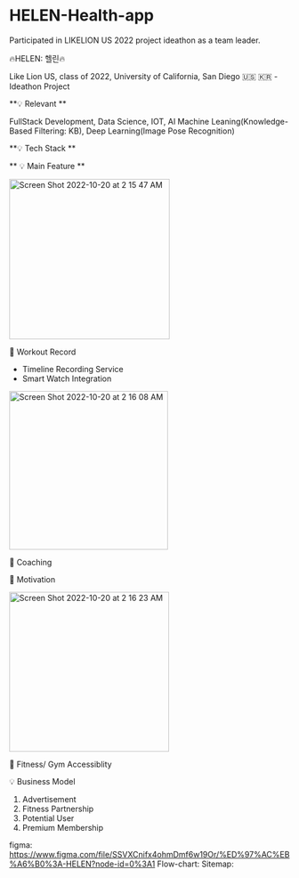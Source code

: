 # HELEN-Health-app
Participated in LIKELION US 2022 project ideathon as a team leader.

🔥HELEN: 헬린🔥

Like Lion US, class of 2022, University of California, San Diego 🇺🇸 🇰🇷 - Ideathon Project

**💡 Relevant **

FullStack Development, Data Science, IOT, AI
Machine Leaning(Knowledge-Based Filtering: KB), 
Deep Learning(Image Pose Recognition)

**💡 Tech Stack **


** 💡 Main Feature **

<img width="288" alt="Screen Shot 2022-10-20 at 2 15 47 AM" src="https://user-images.githubusercontent.com/88092102/196908519-8323cfb6-3c43-4edf-8dd1-dbadad15596a.png">

📍 Workout Record
- Timeline Recording Service
- Smart Watch Integration 

<img width="285" alt="Screen Shot 2022-10-20 at 2 16 08 AM" src="https://user-images.githubusercontent.com/88092102/196908565-5cd96154-996a-4dac-a976-87e2343da5b9.png">

📍 Coaching

📍 Motivation

<img width="287" alt="Screen Shot 2022-10-20 at 2 16 23 AM" src="https://user-images.githubusercontent.com/88092102/196908580-ffd90b90-cce0-4b25-acc5-5341697e8a99.png">

📍 Fitness/ Gym Accessiblity


💡 Business Model
1. Advertisement
2. Fitness Partnership
3. Potential User
4. Premium Membership



figma: https://www.figma.com/file/SSVXCnifx4ohmDmf6w19Or/%ED%97%AC%EB%A6%B0%3A-HELEN?node-id=0%3A1
Flow-chart:
Sitemap: 
